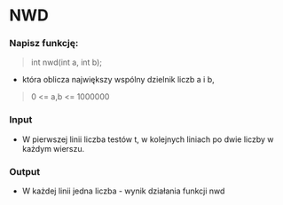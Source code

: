 # NWD

### Napisz funkcję:

> int nwd(int a, int b);
* która oblicza największy wspólny dzielnik liczb a i b,

> 0 <= a,b <= 1000000
### Input
 

* W pierwszej linii liczba testów t, w kolejnych liniach po dwie liczby w każdym wierszu.

### Output
*  W każdej linii jedna liczba - wynik działania funkcji nwd
